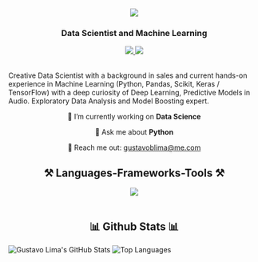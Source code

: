 <h1 align="center">
    <img src="https://readme-typing-svg.herokuapp.com/?font=Righteous&size=35&center=true&vCenter=true&width=500&height=70&duration=4000&lines=Hi+There!+👋;+I'm+Gustavo+Lima!;" />
</h1>
<h3 align="center">Data Scientist and Machine Learning</h3>


<div align="center"> 
  <a href="gustavoblima@me.com" target="_blank">
    <img src="https://img.shields.io/badge/Gmail-D14836?style=for-the-badge&logo=gmail&logoColor=white" target="_blank" />
  </a> 
  <a href="https://www.linkedin.com/in/gustavoborgeslima/" target="_blank">
    <img src="https://img.shields.io/badge/LinkedIn-0077B5?style=for-the-badge&logo=linkedin&logoColor=white" target="_blank" />
  </a>
</div>

<br> 

Creative Data Scientist with a background in sales and current hands-on experience in Machine Learning (Python, Pandas, Scikit, Keras / TensorFlow) with a deep curiosity of Deep Learning, Predictive Models in Audio. Exploratory Data Analysis and Model Boosting expert.

<div align="center">
 
🔭 I’m currently working on **Data Science**
 
💬 Ask me about **Python**

📧 Reach me out: gustavoblima@me.com

 </div>

<h2 align="center">⚒️ Languages-Frameworks-Tools ⚒️</h2>
<div align="center">
    <img src="https://skillicons.dev/icons?i=python,flask,mysql,git,fastapi,tensorflow,sklearn,pytorch,opencv,github,vscode" />
</div>

<br/>

<h2 align="center">📊 Github Stats 📊</h2>

![Gustavo Lima's GitHub Stats](https://github-readme-stats.vercel.app/api?username=athousanddetails&show_icons=true&theme=radical)
![Top Languages](https://github-readme-stats.vercel.app/api/top-langs/?username=athousanddetails&show_icons=true&theme=radical)
